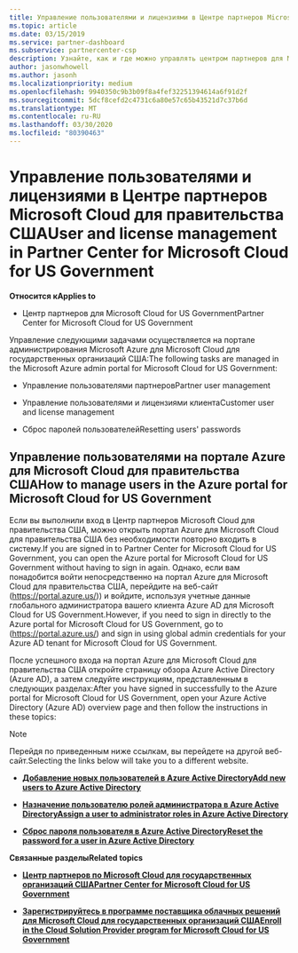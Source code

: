 ```yaml
---
title: Управление пользователями и лицензиями в Центре партнеров Microsoft Cloud для правительства США | Центр партнеров Microsoft Cloud для правительства США
ms.topic: article
ms.date: 03/15/2019
ms.service: partner-dashboard
ms.subservice: partnercenter-csp
description: Узнайте, как и где можно управлять центром партнеров для Microsoft Cloud для партнеров США, клиентов и лицензий, а также для сброса паролей.
author: jasonwhowell
ms.author: jasonh
ms.localizationpriority: medium
ms.openlocfilehash: 9940350c9b3b09f8a4fef32251394614a6f91d2f
ms.sourcegitcommit: 5dcf8cefd2c4731c6a80e57c65b43521d7c37b6d
ms.translationtype: MT
ms.contentlocale: ru-RU
ms.lasthandoff: 03/30/2020
ms.locfileid: "80390463"
---
```

# <a name="user-and-license-management-in-partner-center-for-microsoft-cloud-for-us-government"></a><span data-ttu-id="363fa-103">Управление пользователями и лицензиями в Центре партнеров Microsoft Cloud для правительства США</span><span class="sxs-lookup"><span data-stu-id="363fa-103">User and license management in Partner Center for Microsoft Cloud for US Government</span></span>

<span data-ttu-id="363fa-104">**Относится к**</span><span class="sxs-lookup"><span data-stu-id="363fa-104">**Applies to**</span></span>

-  <span data-ttu-id="363fa-105">Центр партнеров для Microsoft Cloud for US Government</span><span class="sxs-lookup"><span data-stu-id="363fa-105">Partner Center for Microsoft Cloud for US Government</span></span>

<span data-ttu-id="363fa-106">Управление следующими задачами осуществляется на портале администрирования Microsoft Azure для Microsoft Cloud для государственных организаций США:</span><span class="sxs-lookup"><span data-stu-id="363fa-106">The following tasks are managed in the Microsoft Azure admin portal for Microsoft Cloud for US Government:</span></span>

- <span data-ttu-id="363fa-107">Управление пользователями партнеров</span><span class="sxs-lookup"><span data-stu-id="363fa-107">Partner user management</span></span>

- <span data-ttu-id="363fa-108">Управление пользователями и лицензиями клиента</span><span class="sxs-lookup"><span data-stu-id="363fa-108">Customer user and license management</span></span>

- <span data-ttu-id="363fa-109">Сброс паролей пользователей</span><span class="sxs-lookup"><span data-stu-id="363fa-109">Resetting users' passwords</span></span>


## <a name="how-to-manage-users-in-the-azure-portal-for-microsoft-cloud-for-us-government"></a><span data-ttu-id="363fa-110">Управление пользователями на портале Azure для Microsoft Cloud для правительства США</span><span class="sxs-lookup"><span data-stu-id="363fa-110">How to manage users in the Azure portal for Microsoft Cloud for US Government</span></span>

<span data-ttu-id="363fa-111">Если вы выполнили вход в Центр партнеров Microsoft Cloud для правительства США, можно открыть портал Azure для Microsoft Cloud для правительства США без необходимости повторно входить в систему.</span><span class="sxs-lookup"><span data-stu-id="363fa-111">If you are signed in to Partner Center for Microsoft Cloud for US Government, you can open the Azure portal for Microsoft Cloud for US Government without having to sign in again.</span></span> <span data-ttu-id="363fa-112">Однако, если вам понадобится войти непосредственно на портал Azure для Microsoft Cloud для правительства США, перейдите на веб-сайт (https://portal.azure.us/)) и войдите, используя учетные данные глобального администратора вашего клиента Azure AD для Microsoft Cloud for US Government.</span><span class="sxs-lookup"><span data-stu-id="363fa-112">However, if you need to sign in directly to the Azure portal for Microsoft Cloud for US Government, go to (https://portal.azure.us/) and sign in using global admin credentials for your Azure AD tenant for Microsoft Cloud for US Government.</span></span>

<span data-ttu-id="363fa-113">После успешного входа на портал Azure для Microsoft Cloud для правительства США откройте страницу обзора Azure Active Directory (Azure AD), а затем следуйте инструкциям, представленным в следующих разделах:</span><span class="sxs-lookup"><span data-stu-id="363fa-113">After you have signed in successfully to the Azure portal for Microsoft Cloud for US Government, open your Azure Active Directory (Azure AD) overview page and then follow the instructions in these topics:</span></span>

> [!NOTE]  
> <span data-ttu-id="363fa-114">Перейдя по приведенным ниже ссылкам, вы перейдете на другой веб-сайт.</span><span class="sxs-lookup"><span data-stu-id="363fa-114">Selecting the links below will take you to a different website.</span></span> 

-  [<span data-ttu-id="363fa-115">**Добавление новых пользователей в Azure Active Directory**</span><span class="sxs-lookup"><span data-stu-id="363fa-115">**Add new users to Azure Active Directory**</span></span>](https://docs.microsoft.com/azure/active-directory/active-directory-users-create-azure-portal)

-  [<span data-ttu-id="363fa-116">**Назначение пользователю ролей администратора в Azure Active Directory**</span><span class="sxs-lookup"><span data-stu-id="363fa-116">**Assign a user to administrator roles in Azure Active Directory**</span></span>](https://docs.microsoft.com/azure/active-directory/active-directory-users-assign-role-azure-portal)

-  [<span data-ttu-id="363fa-117">**Сброс пароля пользователя в Azure Active Directory**</span><span class="sxs-lookup"><span data-stu-id="363fa-117">**Reset the password for a user in Azure Active Directory**</span></span>](https://docs.microsoft.com/azure/active-directory/active-directory-users-reset-password-azure-portal)

<span data-ttu-id="363fa-118">**Связанные разделы**</span><span class="sxs-lookup"><span data-stu-id="363fa-118">**Related topics**</span></span>

-  [<span data-ttu-id="363fa-119">**Центр партнеров по Microsoft Cloud для государственных организаций США**</span><span class="sxs-lookup"><span data-stu-id="363fa-119">**Partner Center for Microsoft Cloud for US Government**</span></span>](partner-center-for-microsoft-us-govt-cloud.md)

-  [<span data-ttu-id="363fa-120">**Зарегистрируйтесь в программе поставщика облачных решений для Microsoft Cloud для государственных организаций США**</span><span class="sxs-lookup"><span data-stu-id="363fa-120">**Enroll in the Cloud Solution Provider program for Microsoft Cloud for US Government**</span></span>](enroll-in-csp-for-microsoft-us-govt-cloud.md)
